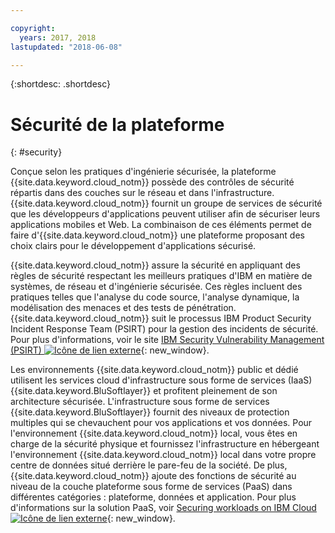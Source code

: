 ```yaml
---

copyright:
  years: 2017, 2018
lastupdated: "2018-06-08"

---
```


{:shortdesc: .shortdesc}

# Sécurité de la plateforme
{: #security}

Conçue selon les pratiques d'ingénierie sécurisée, la plateforme {{site.data.keyword.cloud_notm}}
possède des contrôles de sécurité répartis dans des couches sur le réseau et dans l'infrastructure. {{site.data.keyword.cloud_notm}} fournit un
groupe de services de sécurité que les développeurs d'applications peuvent utiliser afin de sécuriser leurs applications mobiles et Web. La combinaison de ces éléments permet de faire d'{{site.data.keyword.cloud_notm}} une plateforme
proposant des choix clairs pour le développement d'applications sécurisé.

{{site.data.keyword.cloud_notm}} assure la sécurité en appliquant des règles de sécurité respectant les meilleurs pratiques d'IBM en matière de systèmes, de réseau et d'ingénierie
sécurisée. Ces règles incluent des pratiques telles que l'analyse du code source, l'analyse dynamique, la modélisation des menaces et des tests de pénétration. {{site.data.keyword.cloud_notm}} suit le processus IBM Product Security Incident Response Team (PSIRT) pour la gestion des incidents de sécurité. Pour plus d'informations, voir le site [IBM Security Vulnerability Management (PSIRT) ![Icône de lien externe](../icons/launch-glyph.svg "Icône de lien externe")](http://www-03.ibm.com/security/secure-engineering/process.html){: new_window}.

Les environnements {{site.data.keyword.cloud_notm}} public et dédié utilisent les services cloud d'infrastructure sous forme de services (IaaS) {{site.data.keyword.BluSoftlayer}} et profitent pleinement de son architecture sécurisée. L'infrastructure
sous forme de services {{site.data.keyword.BluSoftlayer}} fournit des niveaux de protection
multiples qui se chevauchent pour vos applications et vos données. Pour l'environnement {{site.data.keyword.cloud_notm}} local, vous êtes en charge de la sécurité physique et
fournissez l'infrastructure en hébergeant l'environnement {{site.data.keyword.cloud_notm}} local dans votre
propre centre de données situé derrière le pare-feu de la société. De plus, {{site.data.keyword.cloud_notm}} ajoute des fonctions de sécurité au niveau de la couche plateforme sous forme de services (PaaS) dans différentes catégories : plateforme, données et application. Pour plus d'informations sur la solution PaaS, voir [Securing workloads on IBM Cloud ![Icône de lien externe](../icons/launch-glyph.svg "Icône de lien externe")](https://www.ibm.com/cloud/garage/architectures/securityArchitecture){: new_window}.
